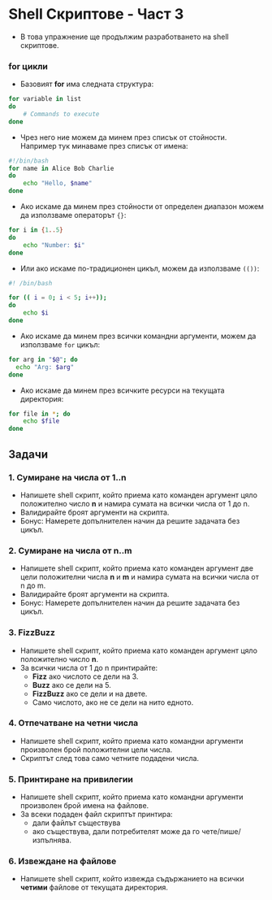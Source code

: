 # Shell Скриптове - Част 3

- В това упражнение ще продължим разработването на  shell скриптове.

### for цикли

- Базовият **for** има следната структура:

```bash
for variable in list
do
    # Commands to execute
done
```

- Чрез него ние можем да минем през списък от стойности. Например тук минаваме през списък от имена:

```bash
#!/bin/bash
for name in Alice Bob Charlie
do
    echo "Hello, $name"
done
```

- Ако искаме да минем през стойности от определен диапазон можем да използваме операторът `{}`:

```bash
for i in {1..5}
do
    echo "Number: $i"
done
```

- Или ако искаме по-традиционен цикъл, можем да използваме `(())`:

```bash
#! /bin/bash

for (( i = 0; i < 5; i++));
do
    echo $i
done
```

- Ако искаме да минем през всички командни аргументи, можем да използваме `for` цикъл:

```bash
for arg in "$@"; do
  echo "Arg: $arg"
done
```

- Ако искаме да минем през всичките ресурси на текущата директория:

```bash
for file in *; do
    echo $file
done
```

## Задачи

### 1. Сумиране на числа от 1..n

- Напишете shell скрипт, който приема като команден аргумент цяло положително число **n** и намира сумата на всички числа от 1 до n.
- Валидирайте броят аргументи на скрипта.
- Бонус: Намерете допълнителен начин да решите задачата без цикъл.
### 2. Сумиране на числа от n..m

- Напишете shell скрипт, който приема като команден аргумент две цели положителни числа **n** и **m** и намира сумата на всички числа от n до m.
- Валидирайте броят аргументи на скрипта.
- Бонус: Намерете допълнителен начин да решите задачата без цикъл.
### 3. FizzBuzz

- Напишете shell скрипт, който приема като команден аргумент цяло положително число **n**.
- За всички числа от 1 до n принтирайте:
    - **Fizz** ако числото се дели на 3.
    - **Buzz** ако се дели на 5.
    - **FizzBuzz** ако се дели и на двете.
    - Само числото, ако не се дели на нито едното.
### 4. Отпечатване на четни числа

- Напишете shell скрипт, който приема като командни аргументи произволен брой положителни цели числа.
- Скриптът след това само четните подадени числа.
### 5. Принтиране на привилегии

- Напишете shell скрипт, който приема като командни аргументи произволен брой имена  на файлове.
- За всеки подаден файл скриптът принтира:
    - дали файлът съществува
    - ако съществува, дали потребителят може да го чете/пише/изпълнява.
### 6. Извеждане на файлове

- Напишете shell скрипт, който извежда съдържанието на всички **четими** файлове от текущата директория.
